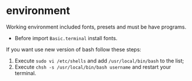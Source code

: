 # environment

Working environment included fonts, presets and must be have programs.

- Before import `Basic.terminal` install fonts.

If you want use new version of bash follow these steps:

1. Execute `sudo vi /etc/shells` and add `/usr/local/bin/bash` to the list;
2. Execute `chsh -s /usr/local/bin/bash username` and restart your terminal.
